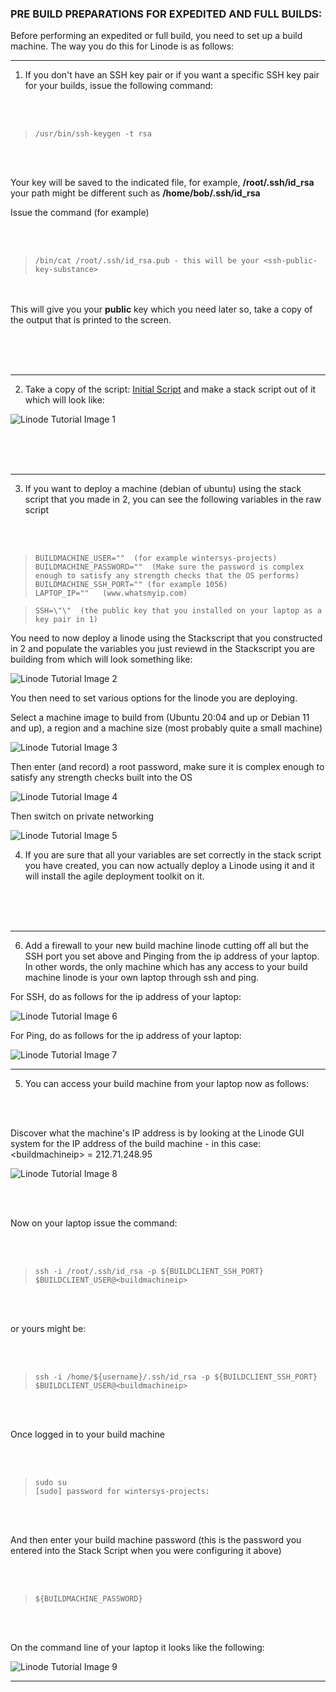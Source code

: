 ### PRE BUILD PREPARATIONS FOR EXPEDITED AND FULL BUILDS:

Before performing an expedited or full build, you need to set up a build machine. The way you do this for Linode is as follows:

----------------

1) If you don't have an SSH key pair or if you want a specific SSH key pair for your builds, issue the following command:

&nbsp;  
&nbsp; 
>     /usr/bin/ssh-keygen -t rsa 

&nbsp;  
&nbsp; 

Your key will be saved to the indicated file, for example, **/root/.ssh/id_rsa** your path might be different such as **/home/bob/.ssh/id_rsa**
	 
Issue the command (for example)

&nbsp;  
&nbsp; 	 
>     /bin/cat /root/.ssh/id_rsa.pub - this will be your <ssh-public-key-substance>

&nbsp;  
&nbsp; 	 
This will give you your **public** key which you need later so, take a copy of the output that is printed to the screen.

&nbsp;  
&nbsp;  
&nbsp;  

--------------------
	
2) Take a copy of the script: [Initial Script](../../../templatedconfigurations/templateoverrides/OverrideScriptLinode.sh) and make a stack script out of it which will look like:
  
  ![](../../images/linode/buildmachine/lin1.png "Linode Tutorial Image 1") 

	
&nbsp;  
&nbsp;  
&nbsp; 

------------------
	
3) If you want to deploy a machine (debian of ubuntu) using the stack script that you made in 2, you can see the following variables in the raw script

&nbsp;  
&nbsp;
	
>     BUILDMACHINE_USER=""  (for example wintersys-projects)
>     BUILDMACHINE_PASSWORD=""  (Make sure the password is complex enough to satisfy any strength checks that the OS performs)
>     BUILDMACHINE_SSH_PORT="" (for example 1056)
>     LAPTOP_IP=""   (www.whatsmyip.com)
	
>     SSH=\"\"  (the public key that you installed on your laptop as a key pair in 1)
	
You need to now deploy a linode using the Stackscript that you constructed in 2 and populate the variables you just reviewd in the Stackscript you are building from which will look something like:
	
![](../../images/linode/buildmachine/lin2.png "Linode Tutorial Image 2")
	
You then need to set various options for the linode you are deploying. 
	
Select a machine image to build from (Ubuntu 20:04 and up or Debian 11 and up), a region and a machine size (most probably quite a small machine)

![](../../images/linode/buildmachine/lin3.png "Linode Tutorial Image 3")
	
Then enter (and record) a root password, make sure it is complex enough to satisfy any strength checks built into the OS
	
![](../../images/linode/buildmachine/lin4.png "Linode Tutorial Image 4") 

Then switch on private networking
	
![](../../images/linode/buildmachine/lin5.png "Linode Tutorial Image 5") 

	
4)  If you are sure that all your variables are set correctly in the stack script you have created, you can now actually deploy a Linode using it and it will install the agile deployment toolkit on it.  

&nbsp;  
&nbsp;  
&nbsp; 

--------------- 
	
6) Add a firewall to your new build machine linode cutting off all but the SSH port you set above and Pinging from the ip address of your laptop. In other words, the only machine which has any access to your build machine linode is your own laptop through ssh and ping.
	
For SSH, do as follows for the ip address of your laptop:  

![](../../images/linode/buildmachine/lin6.png "Linode Tutorial Image 6") 

	
For Ping, do as follows for the ip address of your laptop:  

![](../../images/linode/buildmachine/lin7.png "Linode Tutorial Image 7")  
	
--------------------

5) You can access your build machine from your laptop now as follows:
	
&nbsp;  
&nbsp; 
	
Discover what the machine's IP address is by looking at the Linode GUI system for the IP address of the build machine - in this case: \<buildmachineip\> = 212.71.248.95
	
![](../../images/linode/buildmachine/lin8.png "Linode Tutorial Image 8") 

&nbsp;  
&nbsp;
	
Now on your laptop issue the command:

&nbsp;  
&nbsp;

>     ssh -i /root/.ssh/id_rsa -p ${BUILDCLIENT_SSH_PORT} $BUILDCLIENT_USER@<buildmachineip>

&nbsp;  
&nbsp;
	
or yours might be:

&nbsp;  
&nbsp;
	
>     ssh -i /home/${username}/.ssh/id_rsa -p ${BUILDCLIENT_SSH_PORT} $BUILDCLIENT_USER@<buildmachineip>	

&nbsp;  
&nbsp;

Once logged in to your build machine

&nbsp;  
&nbsp;

>     sudo su 
>     [sudo] password for wintersys-projects:

&nbsp;  
&nbsp;

And then enter your build machine password (this is the password you entered into the Stack Script when you were configuring it above)

&nbsp;  
&nbsp; 	

>     ${BUILDMACHINE_PASSWORD}

&nbsp;  
&nbsp;		
	
On the command line of your laptop it looks like the following:
	
![](../../images/linode/buildmachine/lin9.png "Linode Tutorial Image 9") 

		
--------------------------------------
	
 
